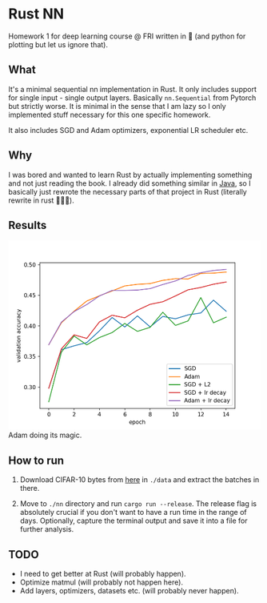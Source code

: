 # Rust NN

Homework 1 for deep learning course @ FRI written in 🦀 (and python for plotting but let us ignore that).

## What
It's a minimal sequential nn implementation in Rust.
It only includes support for single input - single output layers.
Basically `nn.Sequential` from Pytorch but strictly worse.
It is minimal in the sense that I am lazy so I only implemented stuff necessary for this one specific homework.

It also includes SGD and Adam optimizers, exponential LR scheduler etc.

## Why
I was bored and wanted to learn Rust by actually implementing something and not just reading the book.
I already did something similar in [Java](https://github.com/rziga/JavaPostevanka), so I basically just rewrote the necessary parts of that project in Rust (literally rewrite in rust 🚀🤓🦀).

## Results

![results](assets/history.png)
Adam doing its magic.

## How to run

1) Download CIFAR-10 bytes from [here](https://www.cs.toronto.edu/~kriz/cifar-10-binary.tar.gz) in `./data` and extract the batches in there.

2) Move to `./nn` directory and run `cargo run --release`.
The release flag is absolutely crucial if you don't want to have a run time in the range of days.
Optionally, capture the terminal output and save it into a file for further analysis.

## TODO
* I need to get better at Rust (will probably happen).
* Optimize matmul (will probably not happen here).
* Add layers, optimizers, datasets etc. (will probably never happen).